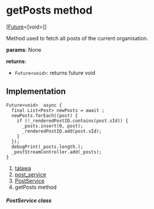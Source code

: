 
<div>

# getPosts method

</div>


[[Future](https://api.flutter.dev/flutter/dart-core/Future-class.html)\<[void\>]]




Method used to fetch all posts of the current organisation.

**params**: None

**returns**:

-   `Future<void>`: returns future void



## Implementation

``` language-dart
Future<void>  async {
  final List<Post> newPosts = await ;
  newPosts.forEach((post) {
    if (!_renderedPostID.contains(post.sId)) {
      _posts.insert(0, post);
      _renderedPostID.add(post.sId);
    }
  });
  debugPrint(_posts.length.);
  _postStreamController.add(_posts);
}
```







1.  [talawa](../../index.md)
2.  [post_service](../../services_post_service/)
3.  [PostService](../../services_post_service/PostService-class.md)
4.  getPosts method

##### PostService class







